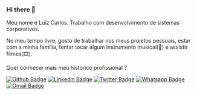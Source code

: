 ### Hi there 👋

Meu nome é Luiz Carlos. Trabalho com desenvolvimento de sistemas corporativos.

No meu tempo livre, gosto de trabalhar nos meus projetos pessoais, estar com a minha família, tentar tocar algum instrumento musical(🎵) e assistir filmes(🎞️).

Quer conhecer mais meu histórico profissional ?

[![Github Badge](https://img.shields.io/badge/-Github-black?logo=Github&logoColor=white)](https://github.com/luizcrrds)
[![Linkedin Badge](https://img.shields.io/badge/-LinkedIn-blue?logo=Linkedin&logoColor=white)](https://www.linkedin.com/in/luizcrrds/)
[![Twitter Badge](https://img.shields.io/badge/-Twitter-1ca0f1?labelColor=1ca0f1&logo=twitter&logoColor=white)](https://twitter.com/luizcrrds)
[![Whatsapp Badge](https://img.shields.io/badge/-Whatsapp-4CA143?labelColor=4CA143&logo=whatsapp&logoColor=white)](https://api.whatsapp.com/send?phone=5534997715151&text=Olá!)
[![Gmail Badge](https://img.shields.io/badge/-Gmail-c14438?logo=Gmail&logoColor=white)](mailto:luizcrrds@gmail.com)

